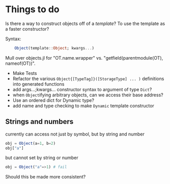 # Things to do

Is there a way to construct objects off of a *template*? To use the template as a faster constructor?

Syntax:

```julia
    Object(template::Object; kwargs...)
```




Mull over objects.jl for "OT.name.wrapper" vs. "getfield(parentmodule(OT), nameof(OT))".





- Make Tests
- Refactor the various `Object{[TypeTag]}([StorageType] ... )` definitions into generated functions 
- add args...;kwargs... constructor syntax to argument of type `Dict`? 
- when `Object`ifying arbitrary objects, can we access their base address?
- Use an ordered dict for Dynamic type?
- add name and type checking to make `Dynamic` template constructor


## Strings and numbers

currently can access not just by symbol, but by string and number
```julia
obj = Object(a=1, b=2)
obj["a"]
```

but cannot set by string or number
```julia
obj = Object("a"=>1) # fail
```

Should this be made more consistent?

